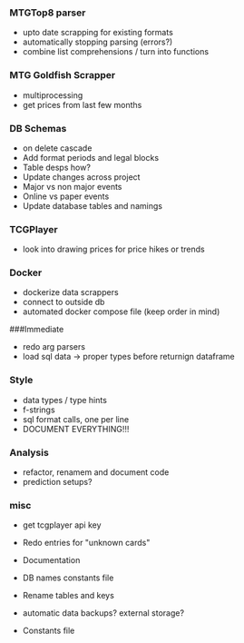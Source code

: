 ### MTGTop8 parser
* upto date scrapping for existing formats
* automatically stopping parsing (errors?)
* combine list comprehensions / turn into functions

### MTG Goldfish Scrapper
* multiprocessing
* get prices from last few months

### DB Schemas
* on delete cascade
* Add format periods and legal blocks
* Table desps how?
* Update changes across project
* Major vs non major events
* Online vs paper events
* Update database tables and namings

### TCGPlayer
* look into drawing prices for price hikes or trends

### Docker
* dockerize data scrappers
* connect to outside db
* automated docker compose file (keep order in mind)

###Immediate
* redo arg parsers
* load sql data -> proper types before returnign dataframe

### Style
* data types / type hints
* f-strings
* sql format calls, one per line
* DOCUMENT EVERYTHING!!!

### Analysis
* refactor, renamem and document code
* prediction setups?

### misc
* get tcgplayer api key
* Redo entries for "unknown cards"
* Documentation
* DB names constants file
* Rename tables and keys
* automatic data backups? external storage?

* Constants file

